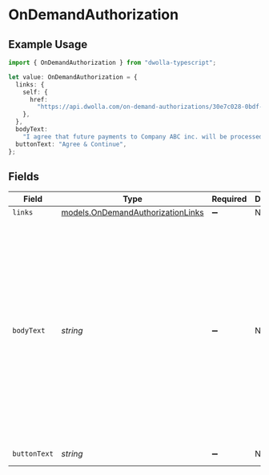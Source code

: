 # OnDemandAuthorization

## Example Usage

```typescript
import { OnDemandAuthorization } from "dwolla-typescript";

let value: OnDemandAuthorization = {
  links: {
    self: {
      href:
        "https://api.dwolla.com/on-demand-authorizations/30e7c028-0bdf-e511-80de-0aa34a9b2388",
    },
  },
  bodyText:
    "I agree that future payments to Company ABC inc. will be processed by the Dwolla payment system from the selected account above. In order to cancel this authorization, I will change my payment settings within my Company ABC inc. account.",
  buttonText: "Agree & Continue",
};
```

## Fields

| Field                                                                                                                                                                                                                                         | Type                                                                                                                                                                                                                                          | Required                                                                                                                                                                                                                                      | Description                                                                                                                                                                                                                                   | Example                                                                                                                                                                                                                                       |
| --------------------------------------------------------------------------------------------------------------------------------------------------------------------------------------------------------------------------------------------- | --------------------------------------------------------------------------------------------------------------------------------------------------------------------------------------------------------------------------------------------- | --------------------------------------------------------------------------------------------------------------------------------------------------------------------------------------------------------------------------------------------- | --------------------------------------------------------------------------------------------------------------------------------------------------------------------------------------------------------------------------------------------- | --------------------------------------------------------------------------------------------------------------------------------------------------------------------------------------------------------------------------------------------- |
| `links`                                                                                                                                                                                                                                       | [models.OnDemandAuthorizationLinks](../models/ondemandauthorizationlinks.md)                                                                                                                                                                  | :heavy_minus_sign:                                                                                                                                                                                                                            | N/A                                                                                                                                                                                                                                           |                                                                                                                                                                                                                                               |
| `bodyText`                                                                                                                                                                                                                                    | *string*                                                                                                                                                                                                                                      | :heavy_minus_sign:                                                                                                                                                                                                                            | N/A                                                                                                                                                                                                                                           | I agree that future payments to Company ABC inc. will be processed by the Dwolla payment system from the selected account above. In order to cancel this authorization, I will change my payment settings within my Company ABC inc. account. |
| `buttonText`                                                                                                                                                                                                                                  | *string*                                                                                                                                                                                                                                      | :heavy_minus_sign:                                                                                                                                                                                                                            | N/A                                                                                                                                                                                                                                           | Agree & Continue                                                                                                                                                                                                                              |